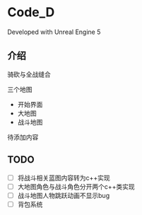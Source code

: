# Code_D

Developed with Unreal Engine 5

## 介绍

骑砍与全战缝合

三个地图

- 开始界面
- 大地图
- 战斗地图

待添加内容

## TODO

- [ ] 将战斗相关蓝图内容转为c++实现
- [ ] 大地图角色与战斗角色分开两个c++类实现
- [ ] 战斗地图人物跳跃动画不显示bug
- [ ] 背包系统
